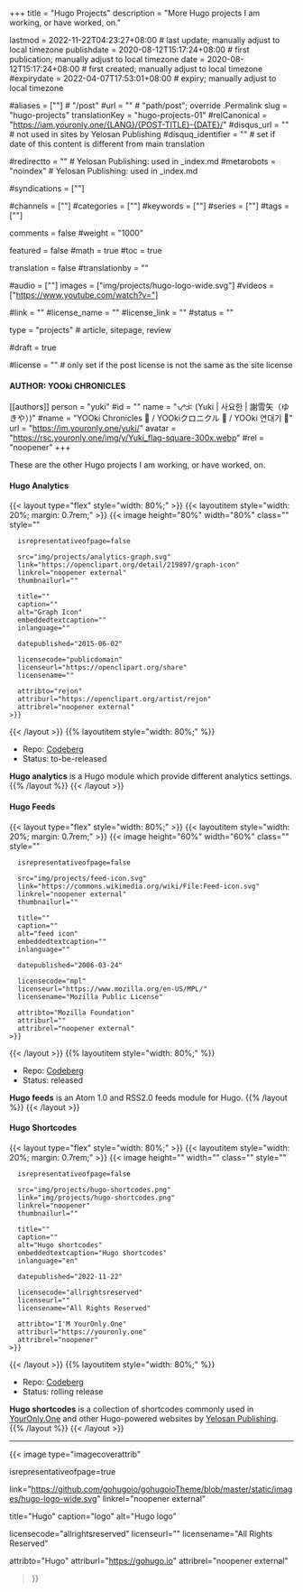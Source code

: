 +++
title = "Hugo Projects"
description = "More Hugo projects I am working, or have worked, on."

lastmod = 2022-11-22T04:23:27+08:00                 # last update; manually adjust to local timezone
publishdate = 2020-08-12T15:17:24+08:00             # first publication; manually adjust to local timezone
date = 2020-08-12T15:17:24+08:00                    # first created; manually adjust to local timezone
#expirydate = 2022-04-07T17:53:01+08:00              # expiry; manually adjust to local timezone

#aliases = [""]                                        # "/post"
#url = ""                                              # "path/post"; override .Permalink
slug = "hugo-projects"
translationKey = "hugo-projects-01"
#relCanonical = "https://iam.youronly.one/{LANG}/{POST-TITLE}-{DATE}/"
#disqus_url = ""                                       # not used in sites by Yelosan Publishing
#disquq_identifier = ""                                # set if date of this content is different from main translation

#redirectto = ""                                       # Yelosan Publishing: used in _index.md
#metarobots = "noindex"                                # Yelosan Publishing: used in _index.md

#syndications = [""]

#channels = [""]
#categories = [""]
#keywords = [""]
#series = [""]
#tags = [""]

comments = false
#weight = "1000"

featured = false
#math = true
#toc = true

translation = false
#translationby = ""

#audio = [""]
images = ["img/projects/hugo-logo-wide.svg"]
#videos = ["https://www.youtube.com/watch?v="]

#link = ""
#license_name = ""
#license_link = ""
#status = ""

type = "projects"                                             # article, sitepage, review

#draft = true

#license = ""                                          # only set if the post license is not the same as the site license

#### AUTHOR: YOOki CHRONICLES ####
[[authors]]
  person = "yuki"
  #id = ""
  name = "ᜌᜓᜃᜒ (Yuki | 사요한 | 謝雪矢（ゆきや）)"
  #name = "YOOki Chronicles 📜 / YOOkiクロニクル 📜 / YOOki 연대기 📜"
  url = "https://im.youronly.one/yuki/"
  avatar = "https://rsc.youronly.one/img/y/Yuki_flag-square-300x.webp"
  #rel = "noopener"
+++

These are the other Hugo projects I am working, or have worked, on.

#### Hugo Analytics

{{< layout type="flex" style="width: 80%;" >}}
  {{< layoutitem style="width: 20%; margin: 0.7rem;" >}}
    {{< image
      height="80%"
      width="80%"
      class=""
      style=""

      isrepresentativeofpage=false

      src="img/projects/analytics-graph.svg"
      link="https://openclipart.org/detail/219897/graph-icon"
      linkrel="noopener external"
      thumbnailurl=""

      title=""
      caption=""
      alt="Graph Icon"
      embeddedtextcaption=""
      inlanguage=""

      datepublished="2015-06-02"

      licensecode="publicdomain"
      licenseurl="https://openclipart.org/share"
      licensename=""

      attribto="rejon"
      attriburl="https://openclipart.org/artist/rejon"
      attribrel="noopener external"
    >}}
  {{< /layout >}}
  {{% layoutitem style="width: 80%;" %}}

- Repo: [Codeberg](https://codeberg.org/yelosan/hugo-analytics)
- Status: to-be-released

**Hugo analytics** is a Hugo module which provide different analytics settings.
  {{% /layout %}}
{{< /layout >}}

#### Hugo Feeds

{{< layout type="flex" style="width: 80%;" >}}
  {{< layoutitem style="width: 20%; margin: 0.7rem;" >}}
    {{< image
      height="60%"
      width="60%"
      class=""
      style=""

      isrepresentativeofpage=false

      src="img/projects/feed-icon.svg"
      link="https://commons.wikimedia.org/wiki/File:Feed-icon.svg"
      linkrel="noopener external"
      thumbnailurl=""

      title=""
      caption=""
      alt="feed icon"
      embeddedtextcaption=""
      inlanguage=""

      datepublished="2006-03-24"

      licensecode="mpl"
      licenseurl="https://www.mozilla.org/en-US/MPL/"
      licensename="Mozilla Public License"

      attribto="Mozilla Foundation"
      attriburl=""
      attribrel="noopener external"
    >}}
  {{< /layout >}}
  {{% layoutitem style="width: 80%;" %}}

- Repo: [Codeberg](https://codeberg.org/yelosan/hugo-feeds)
- Status: released

**Hugo feeds** is an Atom 1.0 and RSS2.0 feeds module for Hugo.
  {{% /layout %}}
{{< /layout >}}

#### Hugo Shortcodes

{{< layout type="flex" style="width: 80%;" >}}
  {{< layoutitem style="width: 20%; margin: 0.7rem;" >}}
    {{< image
      height=""
      width=""
      class=""
      style=""

      isrepresentativeofpage=false

      src="img/projects/hugo-shortcodes.png"
      link="img/projects/hugo-shortcodes.png"
      linkrel="noopener"
      thumbnailurl=""

      title=""
      caption=""
      alt="Hugo shortcodes"
      embeddedtextcaption="Hugo shortcodes"
      inlanguage="en"

      datepublished="2022-11-22"

      licensecode="allrightsreserved"
      licenseurl=""
      licensename="All Rights Reserved"

      attribto="I'M YourOnly.One"
      attriburl="https://youronly.one"
      attribrel="noopener"
    >}}
  {{< /layout >}}
  {{% layoutitem style="width: 80%;" %}}

- Repo: [Codeberg](https://codeberg.org/yelosan/hugo-shortcodes)
- Status: rolling release

**Hugo shortcodes** is a collection of shortcodes commonly used in [YourOnly.One](https://youronly.one) and other Hugo-powered websites by [Yelosan Publishing](https://yelosan.youronly.one).
  {{% /layout %}}
{{< /layout >}}

---

{{< image
  type="imagecoverattrib"

  isrepresentativeofpage=true

  link="https://github.com/gohugoio/gohugoioTheme/blob/master/static/images/hugo-logo-wide.svg"
  linkrel="noopener external"

  title="Hugo"
  caption="logo"
  alt="Hugo logo"

  licensecode="allrightsreserved"
  licenseurl=""
  licensename="All Rights Reserved"

  attribto="Hugo"
  attriburl="https://gohugo.io"
  attribrel="noopener external"
>}}
